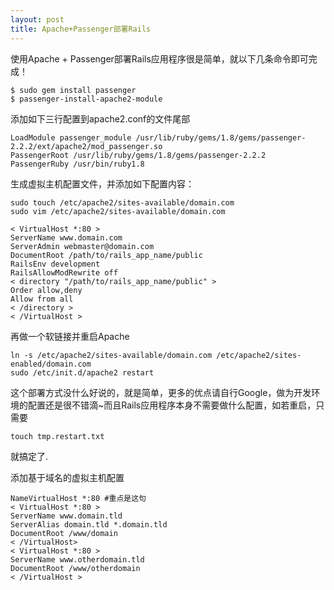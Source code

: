 ```yaml
---
layout: post
title: Apache+Passenger部署Rails
---
```


使用Apache + Passenger部署Rails应用程序很是简单，就以下几条命令即可完成！
<pre><code>$ sudo gem install passenger
$ passenger-install-apache2-module</code></pre>
添加如下三行配置到apache2.conf的文件尾部
<pre><code>LoadModule passenger_module /usr/lib/ruby/gems/1.8/gems/passenger-2.2.2/ext/apache2/mod_passenger.so
PassengerRoot /usr/lib/ruby/gems/1.8/gems/passenger-2.2.2
PassengerRuby /usr/bin/ruby1.8</code></pre>
生成虚拟主机配置文件，并添加如下配置内容：
<pre><code>sudo touch /etc/apache2/sites-available/domain.com
sudo vim /etc/apache2/sites-available/domain.com </code></pre>
<pre><code>&lt; VirtualHost *:80 &gt;
ServerName www.domain.com
ServerAdmin webmaster@domain.com
DocumentRoot /path/to/rails_app_name/public
RailsEnv development
RailsAllowModRewrite off
&lt; directory "/path/to/rails_app_name/public" &gt;
Order allow,deny
Allow from all
&lt; /directory &gt;
&lt; /VirtualHost &gt;</code></pre>
再做一个软链接并重启Apache
<pre><code>ln -s /etc/apache2/sites-available/domain.com /etc/apache2/sites-enabled/domain.com
sudo /etc/init.d/apache2 restart
</code></pre>
这个部署方式没什么好说的，就是简单，更多的优点请自行Google，做为开发环境的配置还是很不错滴~而且Rails应用程序本身不需要做什么配置，如若重启，只需要
<pre><code>touch tmp.restart.txt </code></pre>就搞定了.

添加基于域名的虚拟主机配置
<pre><code>NameVirtualHost *:80 #重点是这句
&lt; VirtualHost *:80 &gt;
ServerName www.domain.tld
ServerAlias domain.tld *.domain.tld
DocumentRoot /www/domain
&lt; /VirtualHost&gt;
&lt; VirtualHost *:80 &gt;
ServerName www.otherdomain.tld
DocumentRoot /www/otherdomain
&lt; /VirtualHost &gt;</code></pre>
